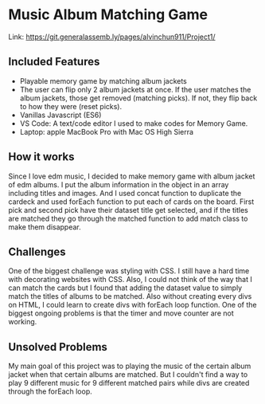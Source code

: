 # Music Album Matching Game

Link: https://git.generalassemb.ly/pages/alvinchun911/Project1/

## Included Features

* Playable memory game by matching album jackets
* The user can flip only 2 album jackets at once. If the user matches the album jackets, those get removed (matching picks). If not, they flip back to how they were (reset picks).
* Vanillas Javascript (ES6)
* VS Code: A text/code editor I used to make codes for Memory Game.
* Laptop: apple MacBook Pro with Mac OS High Sierra

## How it works

Since I love edm music, I decided to make memory game with album jacket of edm albums. I put the album information in the object in an array including titles and images. And I used concat function to duplicate the cardeck and used forEach function to put each of cards on the board. First pick and second pick have their dataset title get selected, and if the titles are matched they go through the matched function to add match class to make them disappear.

## Challenges

One of the biggest challenge was styling with CSS. I still have a hard time with decorating websites with CSS. Also, I could not think of the way that I can match the cards but I found that adding the dataset value to simply match the titles of albums to be matched. Also without creating every divs on HTML, I could learn to create divs with forEach loop function. One of the biggest ongoing problems is that the timer and move counter are not working.

## Unsolved Problems

My main goal of this project was to playing the music of the certain album jacket when that certain albums are matched. But I couldn't find a way to play 9 different music for 9 different matched pairs while divs are created through the forEach loop.

